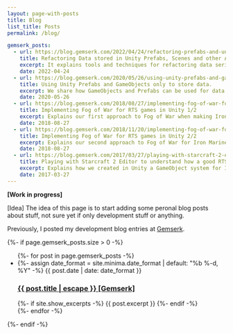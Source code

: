 ```yaml
---
layout: page-with-posts
title: Blog
list_title: Posts
permalink: /blog/

gemserk_posts:
  - url: https://blog.gemserk.com/2022/04/24/refactoring-prefabs-and-unity-objects/
    title: Refactoring Data stored in Unity Prefabs, Scenes and other Assets
    excerpt: It explains tools and techniques for refactoring data serialized in assets and prefabs in Unity, super useful when performing also data structure code refactoring and need to keep serialized data working. 
    date: 2022-04-24
  - url: https://blog.gemserk.com/2020/05/26/using-unity-prefabs-and-gameobjects-only-for-data/
    title: Using Unity Prefabs and GameObjects only to store data.
    excerpt: We share how GameObjects and Prefabs can be used for data storage, like ScriptableObjects, but with extra features like componentization, hierarchy, prefab variants, and more.
    date: 2020-05-26
  - url: https://blog.gemserk.com/2018/08/27/implementing-fog-of-war-for-rts-games-in-unity-1-2/
    title: Implementing Fog of War for RTS games in Unity 1/2
    excerpt: Explains our first approach to Fog of War when making Iron Marines. 
    date: 2018-08-27
  - url: https://blog.gemserk.com/2018/11/20/implementing-fog-of-war-for-rts-games-in-unity-2-2/
    title: Implementing Fog of War for RTS games in Unity 2/2
    excerpt: Explains our second approach to Fog of War for Iron Marines Invasion, now with different heights and blocking objects too. 
    date: 2018-08-27
  - url: https://blog.gemserk.com/2017/03/27/playing-with-starcraft-2-editor-to-understand-how-a-good-rts-is-made/
    title: Playing with Starcraft 2 Editor to understand how a good RTS is made
    excerpt: Explains how we created in Unity a GameObject system for Iron Marines inspired in Starcraft 2 Editor to make levels logic with events, conditions and actions. 
    date: 2017-03-27
---
```


**[Work in progress]**

[Idea] The idea of this page is to start adding some peronal blog posts about stuff, not sure yet if only development stuff or anything.

Previously, I posted my development blog entries at <a href="{{site.dev_blog}}">Gemserk</a>.

{%- if page.gemserk_posts.size > 0 -%}
  <!-- h2 class="post-list-heading">{{ page.list_title | default: "Posts" }}</h2-->
  <ul class="post-list">
    {%- for post in page.gemserk_posts -%}
    <li>
      {%- assign date_format = site.minima.date_format | default: "%b %-d, %Y" -%}
      <span class="post-meta">{{ post.date | date: date_format }}</span>
      <h3>
        <a class="post-link" href="{{ post.url | relative_url }}">
          {{ post.title | escape }} [Gemserk]
        </a>
      </h3>
      {%- if site.show_excerpts -%}
        {{ post.excerpt }}
      {%- endif -%}
    </li>
    {%- endfor -%}
  </ul>

  {%- endif -%}

